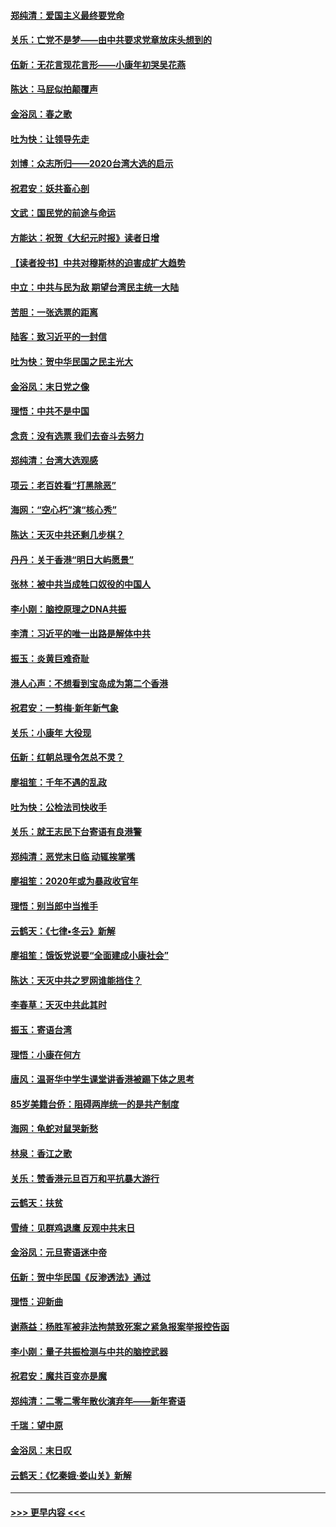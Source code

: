 #### [郑纯清：爱国主义最终要党命](../pages/nsc993/n11802197.md?t=01191133) 
#### [关乐：亡党不是梦——由中共要求党章放床头想到的](../pages/nsc993/n11802156.md?t=01191133) 
#### [伍新：无花言现花言形——小康年初哭吴花燕](../pages/nsc993/n11800044.md?t=01191133) 
#### [陈达：马屁似拍颠覆声](../pages/nsc993/n11800010.md?t=01191133) 
#### [金浴凤：春之歌](../pages/nsc993/n11797687.md?t=01191133) 
#### [吐为快：让领导先走](../pages/nsc993/n11797512.md?t=01191133) 
#### [刘博：众志所归——2020台湾大选的启示](../pages/nsc993/n11796878.md?t=01191133) 
#### [祝君安：妖共畜心剖](../pages/nsc993/n11794273.md?t=01191133) 
#### [文武：国民党的前途与命运](../pages/nsc993/n11794198.md?t=01191133) 
#### [方能达：祝贺《大纪元时报》读者日增](../pages/nsc993/n11793807.md?t=01191133) 
#### [【读者投书】中共对穆斯林的迫害成扩大趋势](../pages/nsc993/n11791371.md?t=01191133) 
#### [中立：中共与民为敌 期望台湾民主统一大陆](../pages/nsc993/n11790392.md?t=01191133) 
#### [苦胆：一张选票的距离](../pages/nsc993/n11788914.md?t=01191133) 
#### [陆客：致习近平的一封信](../pages/nsc993/n11788867.md?t=01191133) 
#### [吐为快：贺中华民国之民主光大](../pages/nsc993/n11788618.md?t=01191133) 
#### [金浴凤：末日党之像](../pages/nsc993/n11787475.md?t=01191133) 
#### [理悟：中共不是中国](../pages/nsc993/n11787463.md?t=01191133) 
#### [念贲：没有选票  我们去奋斗去努力](../pages/nsc993/n11787398.md?t=01191133) 
#### [郑纯清：台湾大选观感](../pages/nsc993/n11786210.md?t=01191133) 
#### [项云：老百姓看“打黑除恶”](../pages/nsc993/n11785398.md?t=01191133) 
#### [海网：“空心朽”演“核心秀”](../pages/nsc993/n11783874.md?t=01191133) 
#### [陈达：天灭中共还剩几步棋？](../pages/nsc993/n11783719.md?t=01191133) 
#### [丹丹：关于香港“明日大屿愿景”](../pages/nsc993/n11783273.md?t=01191133) 
#### [张林：被中共当成牲口奴役的中国人](../pages/nsc993/n11782397.md?t=01191133) 
#### [李小刚：脑控原理之DNA共振](../pages/nsc993/n11780962.md?t=01191133) 
#### [李清：习近平的唯一出路是解体中共](../pages/nsc993/n11780866.md?t=01191133) 
#### [振玉：炎黄巨难奇耻](../pages/nsc993/n11779632.md?t=01191133) 
#### [港人心声：不想看到宝岛成为第二个香港](../pages/nsc993/n11778817.md?t=01191133) 
#### [祝君安：一剪梅‧新年新气象](../pages/nsc993/n11776340.md?t=01191133) 
#### [关乐：小康年 大役现](../pages/nsc993/n11774213.md?t=01191133) 
#### [伍新：红朝总理令怎总不灵？](../pages/nsc993/n11770813.md?t=01191133) 
#### [廖祖笙：千年不遇的乱政](../pages/nsc993/n11770373.md?t=01191133) 
#### [吐为快：公检法司快收手](../pages/nsc993/n11770359.md?t=01191133) 
#### [关乐：就王志民下台寄语有良港警](../pages/nsc993/n11769903.md?t=01191133) 
#### [郑纯清：恶党末日临 动辄挨掌嘴](../pages/nsc993/n11769356.md?t=01191133) 
#### [廖祖笙：2020年或为暴政收官年](../pages/nsc993/n11768216.md?t=01191133) 
#### [理悟：别当郎中当推手](../pages/nsc993/n11768243.md?t=01191133) 
#### [云鹤天：《七律▪冬云》新解](../pages/nsc993/n11768204.md?t=01191133) 
#### [廖祖笙：饿饭党说要“全面建成小康社会”](../pages/nsc993/n11767482.md?t=01191133) 
#### [陈达：天灭中共之罗网谁能挡住？](../pages/nsc993/n11767465.md?t=01191133) 
#### [李春草：天灭中共此其时](../pages/nsc993/n11767452.md?t=01191133) 
#### [振玉：寄语台湾](../pages/nsc993/n11767432.md?t=01191133) 
#### [理悟：小康在何方](../pages/nsc993/n11767394.md?t=01191133) 
#### [唐风：温哥华中学生课堂讲香港被踢下体之思考](../pages/nsc993/n11766848.md?t=01191133) 
#### [85岁美籍台侨：阻碍两岸统一的是共产制度](../pages/nsc993/n11765043.md?t=01191133) 
#### [海网：龟蛇对鼠哭新愁](../pages/nsc993/n11764895.md?t=01191133) 
#### [林泉：香江之歌](../pages/nsc993/n11764415.md?t=01191133) 
#### [关乐：赞香港元旦百万和平抗暴大游行](../pages/nsc993/n11764382.md?t=01191133) 
#### [云鹤天：扶贫](../pages/nsc993/n11764245.md?t=01191133) 
#### [雪绮：见群鸡退鹰  反观中共末日](../pages/nsc993/n11762112.md?t=01191133) 
#### [金浴凤：元旦寄语迷中帝](../pages/nsc993/n11761788.md?t=01191133) 
#### [伍新：贺中华民国《反渗透法》通过](../pages/nsc993/n11761994.md?t=01191133) 
#### [理悟：迎新曲](../pages/nsc993/n11761152.md?t=01191133) 
#### [谢燕益：杨胜军被非法拘禁致死案之紧急报案举报控告函](../pages/nsc993/n11756134.md?t=01191133) 
#### [李小刚：量子共振检测与中共的脑控武器](../pages/nsc993/n11754518.md?t=01191133) 
#### [祝君安：魔共百变亦是魔](../pages/nsc993/n11754469.md?t=01191133) 
#### [郑纯清：二零二零年散伙演弃年——新年寄语](../pages/nsc993/n11754195.md?t=01191133) 
#### [千瑞：望中原](../pages/nsc993/n11754159.md?t=01191133) 
#### [金浴凤：末日叹](../pages/nsc993/n11752359.md?t=01191133) 
#### [云鹤天：《忆秦娥‧娄山关》新解](../pages/nsc993/n11752348.md?t=01191133) 

----
#### [ >>> 更早内容 <<< ](../indexes/nsc993-earlier.md)

